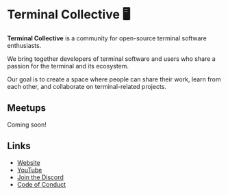 # Terminal Collective 🖥️

**Terminal Collective** is a community for open-source terminal software enthusiasts.

We bring together developers of terminal software and users who share a passion for the terminal and its ecosystem.

Our goal is to create a space where people can share their work, learn from each other, and collaborate on terminal-related projects.

## Meetups

Coming soon!

## Links

- [Website](https://terminalcollective.org)
- [YouTube](https://www.youtube.com/@TerminalCollectiveOrg)
- [Join the Discord](https://discord.gg/6EUERBrAMs)
- [Code of Conduct](../CODE_OF_CONDUCT.md)
